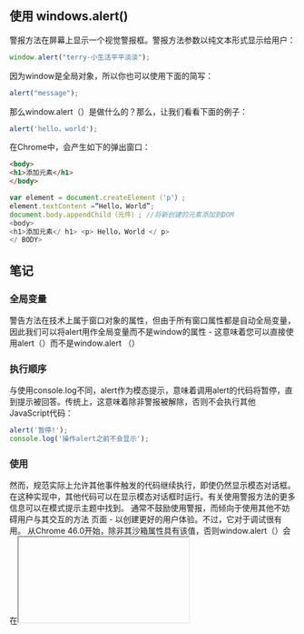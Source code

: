 ## 使用 windows.alert()
警报方法在屏幕上显示一个视觉警报框。警报方法参数以纯文本形式显示给用户：
```js
window.alert("terry-小生活平平淡淡");
```
因为window是全局对象，所以你也可以使用下面的简写：
```js
alert("message");
```
那么window.alert（）是做什么的？那么，让我们看看下面的例子：
```js
alert('hello，world');
```
在Chrome中，会产生如下的弹出窗口：
```html
<body>
<h1>添加元素</h1>
</body>
```
```js
var element = document.createElement（'p'）;
element.textContent =“Hello，World”;
document.body.appendChild（元件）; //将新创建的元素添加到DOM
<body>
<h1>添加元素</ h1> <p> Hello，World </ p>
</ BODY>
```
## 笔记
### 全局变量
警告方法在技术上属于窗口对象的属性，但由于所有窗口属性都是自动全局变量，因此我们可以将alert用作全局变量而不是window的属性 - 这意味着您可以直接使用alert（）而不是window.alert （）
### 执行顺序
与使用console.log不同，alert作为模态提示，意味着调用alert的代码将暂停，直到提示被回答。传统上，这意味着除非警报被解除，否则不会执行其他JavaScript代码：
```js
alert('暂停!');
console.log('操作alert之前不会显示');
```
### 使用
然而，规范实际上允许其他事件触发的代码继续执行，即使仍然显示模态对话框。在这种实现中，其他代码可以在显示模态对话框时运行。有关使用警报方法的更多信息可以在模式提示主题中找到。
通常不鼓励使用警报，而倾向于使用其他不妨碍用户与其交互的方法
页面 - 以创建更好的用户体验。不过，它对于调试很有用。
从Chrome 46.0开始，除非其沙箱属性具有该值，否则window.alert（）会在<iframe>内被阻止允许模态。
 
 
  